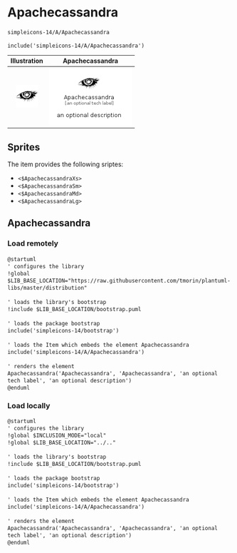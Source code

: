 # Apachecassandra


```text
simpleicons-14/A/Apachecassandra
```

```text
include('simpleicons-14/A/Apachecassandra')
```



| Illustration | Apachecassandra |
| :---: | :---: |
| ![illustration for Illustration](../../simpleicons-14/A/Apachecassandra.png) | ![illustration for Apachecassandra](../../simpleicons-14/A/Apachecassandra.Local.png) |



## Sprites
The item provides the following sriptes:

- `<$ApachecassandraXs>`
- `<$ApachecassandraSm>`
- `<$ApachecassandraMd>`
- `<$ApachecassandraLg>`





## Apachecassandra

### Load remotely
```plantuml
@startuml
' configures the library
!global $LIB_BASE_LOCATION="https://raw.githubusercontent.com/tmorin/plantuml-libs/master/distribution"

' loads the library's bootstrap
!include $LIB_BASE_LOCATION/bootstrap.puml

' loads the package bootstrap
include('simpleicons-14/bootstrap')

' loads the Item which embeds the element Apachecassandra
include('simpleicons-14/A/Apachecassandra')

' renders the element
Apachecassandra('Apachecassandra', 'Apachecassandra', 'an optional tech label', 'an optional description')
@enduml
```

### Load locally
```plantuml
@startuml
' configures the library
!global $INCLUSION_MODE="local"
!global $LIB_BASE_LOCATION="../.."

' loads the library's bootstrap
!include $LIB_BASE_LOCATION/bootstrap.puml

' loads the package bootstrap
include('simpleicons-14/bootstrap')

' loads the Item which embeds the element Apachecassandra
include('simpleicons-14/A/Apachecassandra')

' renders the element
Apachecassandra('Apachecassandra', 'Apachecassandra', 'an optional tech label', 'an optional description')
@enduml
```

